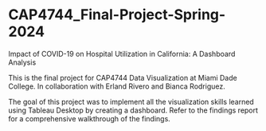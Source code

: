 # CAP4744_Final-Project-Spring-2024
Impact of COVID-19 on Hospital Utilization in California: A Dashboard Analysis

This is the final project for CAP4744 Data Visualization at Miami Dade College. In collaboration with Erland Rivero and Bianca Rodriguez.

The goal of this project was to implement all the visualization skills learned using Tableau Desktop by creating a dashboard. Refer to the findings report for a comprehensive walkthrough of the findings.
